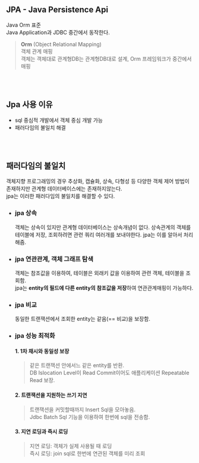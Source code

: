 ## JPA - Java Persistence Api  
Java Orm 표준  
Java Application과 JDBC 중간에서 동작한다.  
> __Orm__ (Object Relational Mapping)  
객체 관계 매핑  
객체는 객체대로 관계형DB는 관계형DB대로 설계, Orm 프레임워크가 중간에서 매핑  

<br><br>   

## Jpa 사용 이유   
* sql 중심적 개발에서 객체 중심 개발 가능   
* 패러다임의 불일치 해결    

<br><br>   

## 패러다임의 불일치   
객체지향 프로그래밍의 경우 추상화, 캡슐화, 상속, 다형성 등 다양한 객체 제어 방법이 존재하지만 관계형 데이터베이스에는 존재하지않는다.     
jpa는 이러한 패러다임의 불일치를 해결할 수 있다.    

* ### jpa 상속  
    객체는 상속이 있지만 관계형 데이터베이스는 상속개념이 없다. 상속관계의 객체를 테이블에 저장, 조회하려면 관련 쿼리 여러개를 보내야한다. jpa는 이를 알아서 처리해줌.    

* ### jpa 연관관계, 객체 그래프 탐색    
    객체는 참조값을 이용하여, 테이블은 외래키 값을 이용하여 관련 객체, 테이블을 조회함.     
jpa는 <b>entity의 필드에 다른 entity의 참조값을 저장</b>하여 연관관계매핑이 가능하다.  

* ### jpa 비교  
    동일한 트랜잭션에서 조회한 entity는 같음(== 비교)을 보장함.    
* ### jpa 성능 최적화   
    #### 1. 1차 채시와 동일성 보장   
    >같은 트랜잭션 안에서느 같은 entity를 반환.  
    DB Islocation Level이 Read Commit이어도 애플리케이션 Repeatable Read 보장.      
    #### 2. 트랜잭션을 지원하는 쓰기 지연    
    >트랜잭션을 커밋할때까지 Insert Sql을 모아놓음.  
    Jdbc Batch Sql 기능을 이용하여 한번에 sql을 전송함.     
    #### 3. 지연 로딩과 즉시 로딩    
    >지연 로딩: 객체가 실제 사용될 때 로딩   
    즉시 로딩: join sql로 한번에 연관된 객체를 미리 조회    

